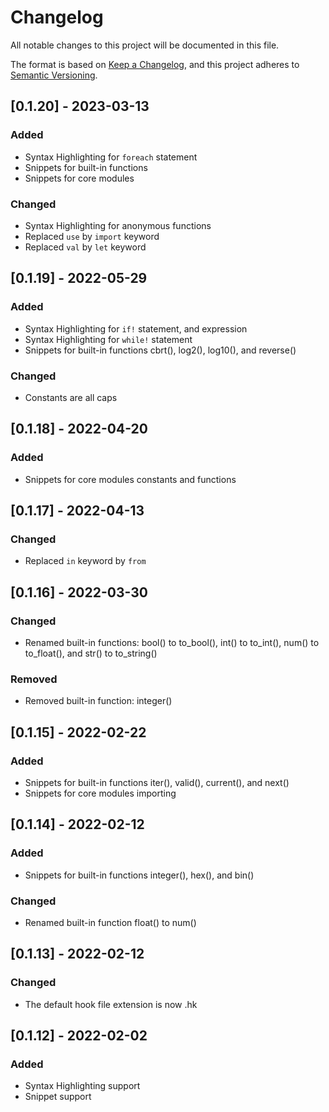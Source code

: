 
# Changelog

All notable changes to this project will be documented in this file.

The format is based on [Keep a Changelog](https://keepachangelog.com/en/1.0.0/),
and this project adheres to [Semantic Versioning](https://semver.org/spec/v2.0.0.html).

## [0.1.20] - 2023-03-13

### Added
 - Syntax Highlighting for `foreach` statement
 - Snippets for built-in functions
 - Snippets for core modules

### Changed
 - Syntax Highlighting for anonymous functions
 - Replaced `use` by `import` keyword
 - Replaced `val` by `let` keyword

## [0.1.19] - 2022-05-29

### Added
 - Syntax Highlighting for `if!` statement, and expression
 - Syntax Highlighting for `while!` statement
 - Snippets for built-in functions cbrt(), log2(), log10(), and reverse()

### Changed
 - Constants are all caps

## [0.1.18] - 2022-04-20

### Added

- Snippets for core modules constants and functions

## [0.1.17] - 2022-04-13

### Changed

- Replaced `in` keyword by `from`

## [0.1.16] - 2022-03-30

### Changed

- Renamed built-in functions: bool() to to_bool(), int() to to_int(), num() to to_float(), and str() to to_string()

### Removed

- Removed built-in function: integer()

## [0.1.15] - 2022-02-22

### Added

- Snippets for built-in functions iter(), valid(), current(), and next()
- Snippets for core modules importing

## [0.1.14] - 2022-02-12

### Added

- Snippets for built-in functions integer(), hex(), and bin()

### Changed

- Renamed built-in function float() to num()

## [0.1.13] - 2022-02-12

### Changed

- The default hook file extension is now .hk

## [0.1.12] - 2022-02-02

### Added

- Syntax Highlighting support
- Snippet support
